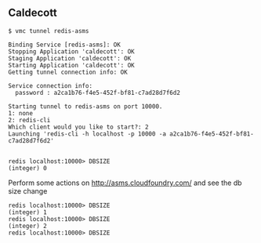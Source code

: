 ## Caldecott

    $ vmc tunnel redis-asms

    Binding Service [redis-asms]: OK
    Stopping Application 'caldecott': OK
    Staging Application 'caldecott': OK
    Starting Application 'caldecott': OK
    Getting tunnel connection info: OK

    Service connection info:
      password : a2ca1b76-f4e5-452f-bf81-c7ad28d7f6d2

    Starting tunnel to redis-asms on port 10000.
    1: none
    2: redis-cli
    Which client would you like to start?: 2
    Launching 'redis-cli -h localhost -p 10000 -a a2ca1b76-f4e5-452f-bf81-c7ad28d7f6d2'


    redis localhost:10000> DBSIZE
    (integer) 0

Perform some actions on http://asms.cloudfoundry.com/ and see the db size change

    redis localhost:10000> DBSIZE
    (integer) 1
    redis localhost:10000> DBSIZE
    (integer) 2
    redis localhost:10000> DBSIZE


